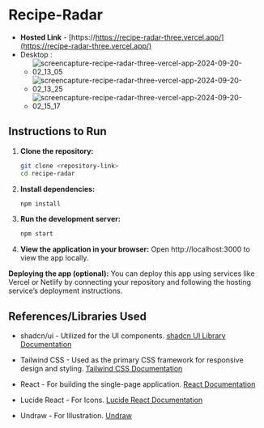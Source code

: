 # Recipe-Radar

- **Hosted Link** - [https://https://recipe-radar-three.vercel.app/](https://recipe-radar-three.vercel.app/)
- Desktop : 
   - ![screencapture-recipe-radar-three-vercel-app-2024-09-20-02_13_05](https://github.com/user-attachments/assets/1788101e-ee70-4b4e-bb5a-26c8d5129cb9)
   - ![screencapture-recipe-radar-three-vercel-app-2024-09-20-02_13_25](https://github.com/user-attachments/assets/07b20b4e-b9eb-4fc0-9c17-0461a8be995c)
   - ![screencapture-recipe-radar-three-vercel-app-2024-09-20-02_15_17](https://github.com/user-attachments/assets/7fb78899-5f06-4544-a11b-e10041a62879)

## Instructions to Run

1. **Clone the repository:**

   ```bash
   git clone <repository-link>
   cd recipe-radar

   ```

2. **Install dependencies:**

   ```bash
   npm install

   ```

3. **Run the development server:**

   ```bash
   npm start

   ```

4. **View the application in your browser:**
   Open http://localhost:3000 to view the app locally.

**Deploying the app (optional):**
You can deploy this app using services like Vercel or Netlify by connecting your repository and following the hosting service’s deployment instructions.

## References/Libraries Used

- shadcn/ui - Utilized for the UI components.
  [shadcn UI Library Documentation](https://ui.shadcn.com/docs)

- Tailwind CSS - Used as the primary CSS framework for responsive design and styling.
  [Tailwind CSS Documentation](https://v2.tailwindcss.com/docs)

- React - For building the single-page application.
  [React Documentation](https://react.dev/learn/installation)

- Lucide React - For Icons.
  [Lucide React Documentation](https://lucide.dev/guide/)

- Undraw - For Illustration.
  [Undraw](https://undraw.co)
